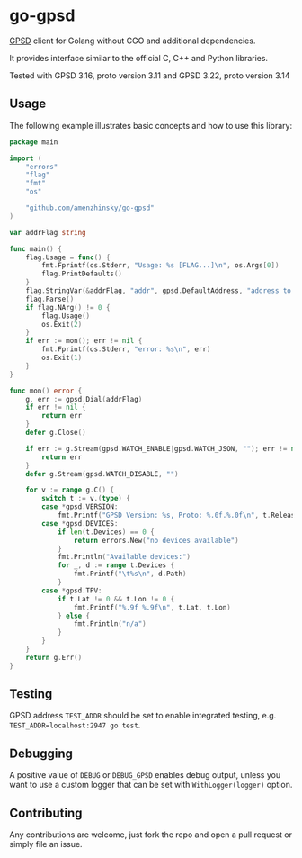 # go-gpsd

[GPSD](https://gpsd.gitlab.io/gpsd/index.html) client for Golang without CGO and additional dependencies.

It provides interface similar to the official C, C++ and Python libraries.

Tested with GPSD 3.16, proto version 3.11 and GPSD 3.22, proto version 3.14

## Usage

The following example illustrates basic concepts and how to use this library:

```go
package main

import (
	"errors"
	"flag"
	"fmt"
	"os"

	"github.com/amenzhinsky/go-gpsd"
)

var addrFlag string

func main() {
	flag.Usage = func() {
		fmt.Fprintf(os.Stderr, "Usage: %s [FLAG...]\n", os.Args[0])
		flag.PrintDefaults()
	}
	flag.StringVar(&addrFlag, "addr", gpsd.DefaultAddress, "address to connect to")
	flag.Parse()
	if flag.NArg() != 0 {
		flag.Usage()
		os.Exit(2)
	}
	if err := mon(); err != nil {
		fmt.Fprintf(os.Stderr, "error: %s\n", err)
		os.Exit(1)
	}
}

func mon() error {
	g, err := gpsd.Dial(addrFlag)
	if err != nil {
		return err
	}
	defer g.Close()

	if err := g.Stream(gpsd.WATCH_ENABLE|gpsd.WATCH_JSON, ""); err != nil {
		return err
	}
	defer g.Stream(gpsd.WATCH_DISABLE, "")

	for v := range g.C() {
		switch t := v.(type) {
		case *gpsd.VERSION:
			fmt.Printf("GPSD Version: %s, Proto: %.0f.%.0f\n", t.Release, t.ProtoMajor, t.ProtoMinor)
		case *gpsd.DEVICES:
			if len(t.Devices) == 0 {
				return errors.New("no devices available")
			}
			fmt.Println("Available devices:")
			for _, d := range t.Devices {
				fmt.Printf("\t%s\n", d.Path)
			}
		case *gpsd.TPV:
			if t.Lat != 0 && t.Lon != 0 {
				fmt.Printf("%.9f %.9f\n", t.Lat, t.Lon)
			} else {
				fmt.Println("n/a")
			}
		}
	}
	return g.Err()
}
```

## Testing

GPSD address `TEST_ADDR` should be set to enable integrated testing, e.g. `TEST_ADDR=localhost:2947 go test`.

## Debugging

A positive value of `DEBUG` or `DEBUG_GPSD` enables debug output, unless you want to use a custom logger that can be set with `WithLogger(logger)` option.

## Contributing

Any contributions are welcome, just fork the repo and open a pull request or simply file an issue.
